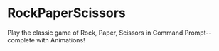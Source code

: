 # RockPaperScissors
Play the classic game of Rock, Paper, Scissors in Command Prompt--complete with Animations!
